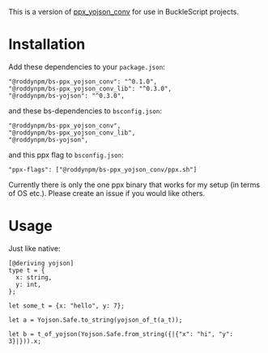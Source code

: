 This is a version of [ppx_yojson_conv](https://github.com/janestreet/ppx_yojson_conv) for use in BuckleScript projects.

# Installation
Add these dependencies to your `package.json`:
```
"@roddynpm/bs-ppx_yojson_conv": "^0.1.0",
"@roddynpm/bs-ppx_yojson_conv_lib": "^0.3.0",
"@roddynpm/bs-yojson": "^0.3.0",
```
and these bs-dependencies to `bsconfig.json`:
```
"@roddynpm/bs-ppx_yojson_conv",
"@roddynpm/bs-ppx_yojson_conv_lib",
"@roddynpm/bs-yojson",
```
and this ppx flag to `bsconfig.json`:
```
"ppx-flags": ["@roddynpm/bs-ppx_yojson_conv/ppx.sh"]
```
Currently there is only the one ppx binary that works for my setup (in terms of OS etc.). Please create an issue if you would like others.

# Usage
Just like native:
```
[@deriving yojson]
type t = {
  x: string,
  y: int,
};

let some_t = {x: "hello", y: 7};

let a = Yojson.Safe.to_string(yojson_of_t(a_t));

let b = t_of_yojson(Yojson.Safe.from_string({|{"x": "hi", "y": 3}|})).x;
```
